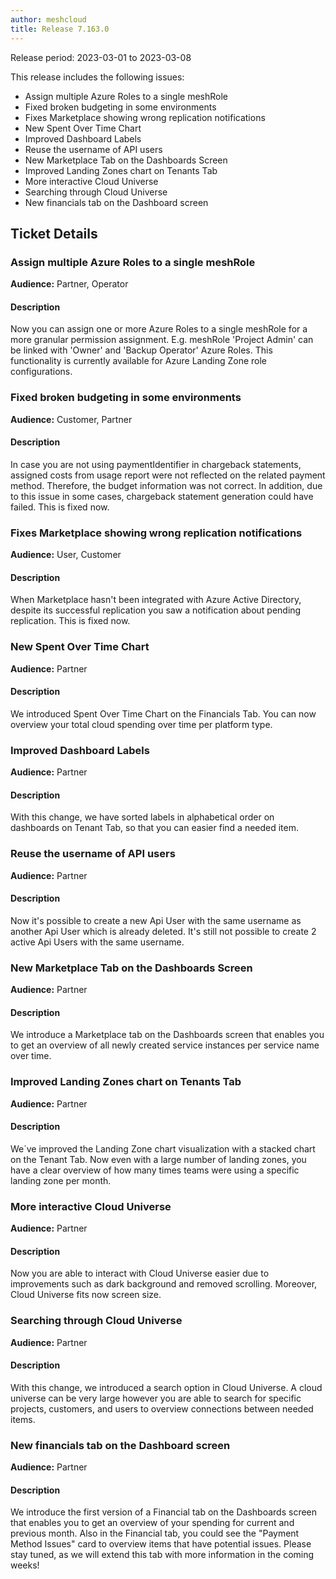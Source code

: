 ```yaml
---
author: meshcloud
title: Release 7.163.0
---
```


Release period: 2023-03-01 to 2023-03-08

This release includes the following issues:
* Assign multiple Azure Roles to a single meshRole
* Fixed broken budgeting in some environments
* Fixes Marketplace showing wrong replication notifications
* New Spent Over Time Chart
* Improved Dashboard Labels
* Reuse the username of API users
* New Marketplace Tab on the Dashboards Screen
* Improved Landing Zones chart on Tenants Tab
* More interactive Cloud Universe
* Searching through Cloud Universe
* New financials tab on the Dashboard screen
<!--truncate-->

## Ticket Details
### Assign multiple Azure Roles to a single meshRole
**Audience:** Partner, Operator<br>

#### Description
Now you can assign one or more Azure Roles to a single meshRole for a more granular permission assignment. 
E.g. meshRole 'Project Admin' can be linked with 'Owner' and 'Backup Operator' Azure Roles. 
This functionality is currently available for Azure Landing Zone role configurations.

### Fixed broken budgeting in some environments
**Audience:** Customer, Partner<br>

#### Description
In case you are not using paymentIdentifier in chargeback statements, 
assigned costs from usage report were not reflected on the related payment method. 
Therefore, the budget information was not correct. In addition, due to this issue in some cases, 
chargeback statement generation could have failed. This is fixed now.

### Fixes Marketplace showing wrong replication notifications
**Audience:** User, Customer<br>

#### Description
When Marketplace hasn't been integrated with Azure Active Directory, despite its successful replication you saw a notification about pending replication. This is fixed now.

### New Spent Over Time Chart
**Audience:** Partner<br>

#### Description
We introduced Spent Over Time Chart on the Financials Tab. 
You can now overview your total cloud spending over time per platform type.

### Improved Dashboard Labels
**Audience:** Partner<br>

#### Description
With this change, we have sorted labels in alphabetical order on dashboards on
Tenant Tab, so that you can easier find a needed item.

### Reuse the username of API users
**Audience:** Partner<br>

#### Description
Now it's possible to create a new Api User with the same username as another Api User which 
is already deleted. It's still not possible to create 2 active Api Users with the same username.

### New Marketplace Tab on the Dashboards Screen
**Audience:** Partner<br>

#### Description
We introduce a Marketplace tab on the Dashboards screen that enables you to
get an overview of all newly created service instances per service name over
time.

### Improved Landing Zones chart on Tenants Tab
**Audience:** Partner<br>

#### Description
We´ve improved the Landing Zone chart visualization with a stacked chart on
the Tenant Tab. Now even with a large number of landing zones, you have a
clear overview of how many times teams were using a specific landing zone per
month.

### More interactive Cloud Universe
**Audience:** Partner<br>

#### Description
Now you are able to interact with Cloud Universe easier due to improvements 
such as dark background and removed scrolling. Moreover, Cloud Universe fits now screen size.

### Searching through Cloud Universe
**Audience:** Partner<br>

#### Description
With this change, we introduced a search option in Cloud Universe. 
A cloud universe can be very large however you are able to search
for specific projects, customers, and users to overview connections 
between needed items.

### New financials tab on the Dashboard screen
**Audience:** Partner<br>

#### Description
We introduce the first version of a Financial tab on the Dashboards screen that enables you to get an overview of your spending for current and previous month. 
Also in the Financial tab, you could see the "Payment Method Issues" card to overview items that have potential issues. Please stay tuned, as we will extend 
this tab with more information in the coming weeks!

